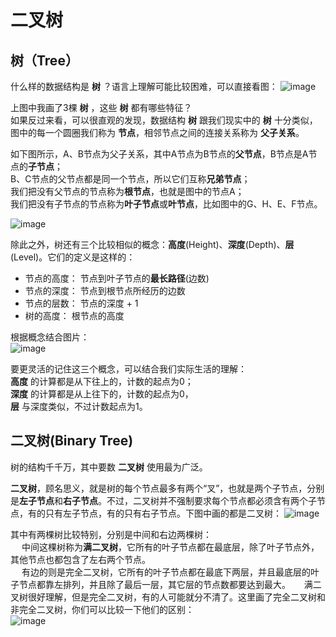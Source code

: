 # 二叉树

##  树（Tree）
什么样的数据结构是 **树** ？语言上理解可能比较困难，可以直接看图：
![image](https://github.com/TomatoZ7/notes-of-tz/blob/master/images/treeImage1.jpg)

上图中我画了3棵 **树** ，这些 **树** 都有哪些特征？  
如果反过来看，可以很直观的发现，数据结构 **树** 跟我们现实中的 **树** 十分类似，图中的每一个圆圈我们称为 **节点**，相邻节点之间的连接关系称为 **父子关系**。

如下图所示，A、B节点为父子关系，其中A节点为B节点的**父节点**，B节点是A节点的**子节点**；  
B、C节点的父节点都是同一个节点，所以它们互称**兄弟节点**；  
我们把没有父节点的节点称为**根节点**，也就是图中的节点A；  
我们把没有子节点的节点称为**叶子节点**或**叶节点**，比如图中的G、H、E、F节点。

![image](https://github.com/TomatoZ7/notes-of-tz/blob/master/images/treeimage2.png)

除此之外，树还有三个比较相似的概念：**高度**(Height)、**深度**(Depth)、**层**(Level)。它们的定义是这样的：  
+ 节点的高度： 节点到叶子节点的**最长路径**(边数)
+ 节点的深度： 节点到根节点所经历的边数
+ 节点的层数： 节点的深度 + 1
+ 树的高度： 根节点的高度

根据概念结合图片：  
![image](https://github.com/TomatoZ7/notes-of-tz/blob/master/images/treeImage3.png)

要更灵活的记住这三个概念，可以结合我们实际生活的理解：  
**高度** 的计算都是从下往上的，计数的起点为0；  
**深度** 的计算都是从上往下的，计数的起点为0，  
**层** 与深度类似，不过计数起点为1。

## 二叉树(Binary Tree)
树的结构千千万，其中要数 **二叉树** 使用最为广泛。

**二叉树**，顾名思义，就是树的每个节点最多有两个“叉”，也就是两个子节点，分别是**左子节点**和**右子节点**。不过，二叉树并不强制要求每个节点都必须含有两个子节点，有的只有左子节点，有的只有右子节点。下图中画的都是二叉树：
![image](https://github.com/TomatoZ7/notes-of-tz/blob/master/images/treeImage4.png)

其中有两棵树比较特别，分别是中间和右边两棵树：  
&emsp;
中间这棵树称为**满二叉树**，它所有的叶子节点都在最底层，除了叶子节点外，其他节点也都包含了左右两个节点。  
&emsp;
有边的则是完全二叉树，它所有的叶子节点都在最底下两层，并且最底层的叶子节点都靠左排列，并且除了最后一层，其它层的节点数都要达到最大。
&emsp;
满二叉树很好理解，但是完全二叉树，有的人可能就分不清了。这里画了完全二叉树和非完全二叉树，你们可以比较一下他们的区别：  
![image](https://github.com/TomatoZ7/notes-of-tz/blob/master/images/treeImage4.png)